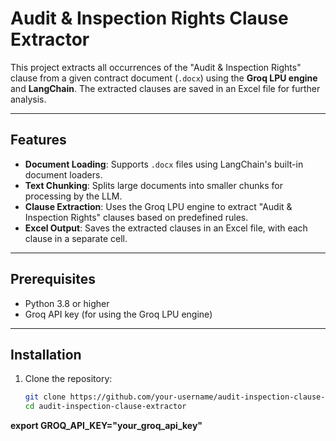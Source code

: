 # Audit & Inspection Rights Clause Extractor

This project extracts all occurrences of the "Audit & Inspection Rights" clause from a given contract document (`.docx`) using the **Groq LPU engine** and **LangChain**. The extracted clauses are saved in an Excel file for further analysis.

---

## Features
- **Document Loading**: Supports `.docx` files using LangChain's built-in document loaders.
- **Text Chunking**: Splits large documents into smaller chunks for processing by the LLM.
- **Clause Extraction**: Uses the Groq LPU engine to extract "Audit & Inspection Rights" clauses based on predefined rules.
- **Excel Output**: Saves the extracted clauses in an Excel file, with each clause in a separate cell.

---

## Prerequisites
- Python 3.8 or higher
- Groq API key (for using the Groq LPU engine)
---

## Installation
1. Clone the repository:
   ```bash
   git clone https://github.com/your-username/audit-inspection-clause-extractor.git
   cd audit-inspection-clause-extractor

**export GROQ_API_KEY="your_groq_api_key"**
